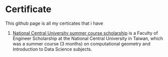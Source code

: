 # Certificate
This github page is all my certicates that i have
1. [National Central University summer course scholarship](National_Central_University_Summer_Short_Data_Scientist_Course_Program_Certification.pdf) is a Faculty of Engineer Scholarship at the National Central University in Taiwan, which was a summer course (3 months) on computational geometry and Introduction to Data Science subjects.
